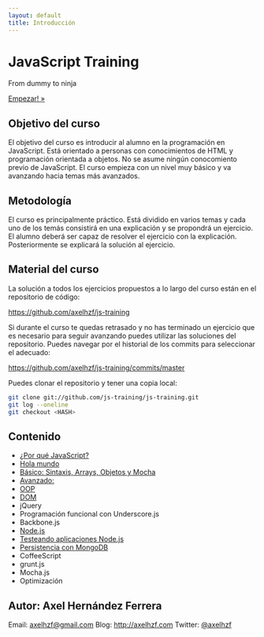 ```yaml
---
layout: default
title: Introducción
---
```


<div class="hero-unit">
    <h1>JavaScript Training</h1>
    <p>From dummy to ninja</p>
    <a href="why.html" class="btn btn-large btn-primary">Empezar! »</a>
</div>

## Objetivo del curso

El objetivo del curso es introducir al alumno en la programación en JavaScript. Está orientado a personas con conocimientos de HTML y programación orientada a objetos. No se asume ningún conocomiento previo de JavaScript. El curso empieza con un nivel muy básico y va avanzando hacia temas más avanzados.

## Metodología

El curso es principalmente práctico. Está dividido en varios temas y cada uno de los temás consistirá en una explicación y se propondrá un ejercicio. El alumno deberá ser capaz de resolver el ejercicio con la explicación. Posteriormente se explicará la solución al ejercicio.

## Material del curso

La solución a todos los ejercicios propuestos a lo largo del curso están en el repositorio de código:

https://github.com/axelhzf/js-training

Si durante el curso te quedas retrasado y no has terminado un ejercicio que es necesario para seguir avanzando puedes utilizar las soluciones del repositorio. Puedes navegar por el historial de los commits para seleccionar el adecuado:

https://github.com/axelhzf/js-training/commits/master

Puedes clonar el repositorio y tener una copia local:

````bash
git clone git://github.com/js-training/js-training.git
git log --oneline
git checkout <HASH>
````

## Contenido

* [¿Por qué JavaScript?](why.html)
* [Hola mundo](helloWorld.html)
* [Básico: Sintaxis, Arrays, Objetos y Mocha](basic.html)
* [Avanzado: ](advanced.html)
* [OOP](oop.html)
* [DOM](dom.html)
* jQuery
* Programación funcional con Underscore.js
* Backbone.js
* [Node.js](node.html)
* [Testeando aplicaciones Node.js](node-testing.html)
* [Persistencia con MongoDB](mongo.html)
* CoffeeScript
* grunt.js
* Mocha.js
* Optimización

## Autor: Axel Hernández Ferrera

Email: axelhzf@gmail.com
Blog: http://axelhzf.com
Twitter: [@axelhzf](http://www.twitter.com/axelhzf)


